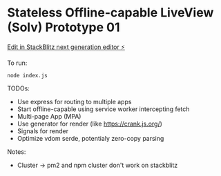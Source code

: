 # Stateless Offline-capable LiveView (Solv) Prototype 01

[Edit in StackBlitz next generation editor ⚡️](https://stackblitz.com/~/github.com/phucvin/solv-01)

To run:
```
node index.js
```

TODOs:
- Use express for routing to multiple apps
- Start offline-capable using service worker intercepting fetch
- Multi-page App (MPA)
- Use generator for render (like https://crank.js.org/)
- Signals for render
- Optimize vdom serde, potentialy zero-copy parsing

Notes:
- Cluster -> pm2 and npm cluster don't work on stackblitz
